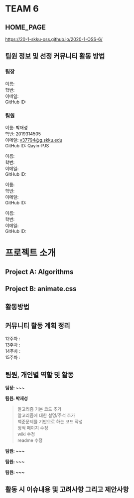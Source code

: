 # TEAM 6  
## HOME_PAGE
https://20-1-skku-oss.github.io/2020-1-OSS-6/  
  
## 팀원 정보 및 선정 커뮤니티 활동 방법  
### 팀장  
이름:  
학번:  
이메일:    
GitHub ID:   
  
### 팀원  
이름: 박재성   
학번: 2019314505  
이메일: v37794@g.skku.edu  
GitHub ID: Qayin-PJS  
  
  
이름:   
학번:   
이메일:   
GitHub ID:   
  
이름:   
학번:   
이메일:   
GitHub ID:   
  
이름:   
학번:   
이메일:   
GitHub ID:   

# 프로젝트 소개
## Project A: Algorithms  
## Project B: animate.css  

## 활동방법  

  
  
## 커뮤니티 활동 계획 정리  
12주차 :   
13주차 :   
14주차 :   
15주차 :  
  
## 팀원, 개인별 역할 및 활동  
**팀장: ~~~**  
>  
  
  
**팀원: 박재성**  
  
> 알고리즘 기본 코드 추가  
> 알고리즘에 대한 설명/주석 추가  
> 백준문제를 기반으로 하는 코드 작성  
> 정적 페이지 수정  
> wiki 수정  
> readme 수정  
  
**팀원: ~~~**  
>   
>   
>   
**팀원: ~~~**  
  
  

**팀원: ~~~**  
  
  

## 활동 시 이슈내용 및 고려사항 그리고 제안사항  
  
